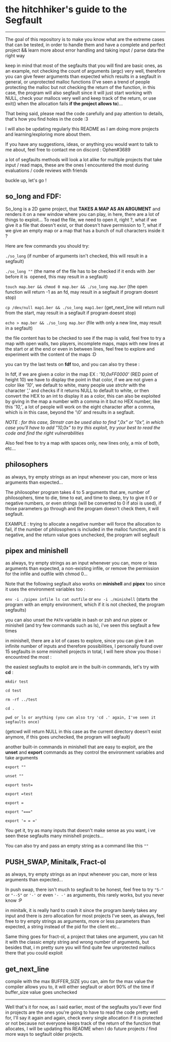 # the hitchhiker's guide to the Segfault
------------------------------

The goal of this repository is to make you know what are the extreme cases that can be tested, in order to handle them and have a complete and perfect project && learn more about error handling and taking input / parse data the right way

keep in mind that most of the segfaults that you will find are basic ones, as an example, not checking the count of arguments (argc) very well, therefore you can give fewer arguments than expected which results in a segfault in general, or unprotected malloc functions (I've seen a trend of people protecting the malloc but not checking the return of the function, in this case, the program will also segfault since it will just start working with NULL, check your mallocs very well and keep track of the return, or use exit() when the allocation fails **if the project allows to**)...

That being said, please read the code carefully and pay attention to details, that's how you find holes in the code :3

I will also be updating regularly this README as I am doing more projects and learning/exploring more about them.

If you have any suggestions, ideas, or anything you would want to talk to me about, feel free to contact me on discord : Ophen#3689

a lot of segfaults methods will look a lot alike for multiple projects that take input / read maps, these are the ones I encountered the most during evaluations / code reviews with friends

buckle up, let's go !

## so_long and FDF:
So_long is a 2D game project, that **TAKES A MAP AS AN ARGUMENT** and renders it on a new window where you can play, in here, there are a lot of things to exploit...
To read the file, we need to open it, right ?, what if we give it a file that doesn't exist, or that doesn't have permission to ?, what if we give an empty map or a map that has a bunch of null characters inside it ?

Here are few commands you should try: 

`./so_long` (if number of arguments isn't checked, this will result in a segfault)

`./so_long ""` (the name of the file has to be checked if it ends with .ber before it is  opened, this may result in a segfault)

`touch map.ber && chmod 0 map.ber && ./so_long map.ber` (the open function will return -1 as an fd, may result in a segfault if program doesnt stop)

`cp /dev/null map1.ber && ./so_long map1.ber` (get_next_line will return null from the start, may result in a segfault if program doesnt stop)

`echo > map.ber && ./so_long map.ber` (file with only a new line, may result in a segfault)

the file content has to be checked to see if the map is valid, feel free to try a map with open walls, two players, incomplete maps, maps with new lines at the start or at the end or even in between lines, feel free to explore and experiment with the content of the maps :D

you can try the last tests on **fdf** too, and you can also try these : 

In fdf, if we are given a color in the map EX : *'10,0xFF0000'* (RED point of height 10) we have to display the point in that color, if we are not given a color like *'10'*, we default to white, many people use *strchr* with the character *','* and checks if it returns NULL to default to white, or then convert the HEX to an int to display it as a color, this can also be exploited by giving in the map a number with a comma in it but no HEX number, like this *'10,'*, a lot of people will work on the eight character after a comma, which is in this case, beyond the '\0' and results in a segfault.

*NOTE : for this case, Strnstr can be used also to find ",0x" or "0x", in which case you'll have to add "10,0x" to try this exploit, try your best to read the code and find the right vulnerabilities*

Also feel free to try a map with spaces only, new lines only, a mix of both, etc...

## philosophers
as always, try empty strings as an input whenever you can, more or less arguments than expected...

The philosopher program takes 4 to 5 arguments that are, number of philosophers, time to die, time to eat, and time to sleep, try to give it 0 or negative numbers, or even strings (will be converted to 0 if atoi is used), if those parameters go through and the program doesn't check them, it will segfault.

EXAMPLE : trying to allocate a negative number will force the allocation to fail, if the number of philosophers is included in the malloc function, and it is negative, and the return value goes unchecked, the program will segfault

## pipex and minishell
as always, try empty strings as an input whenever you can, more or less arguments than expected, a non-existing infile, or remove the permission for the infile and outfile with chmod 0...

Note that the following segfault also works on **minishell** and **pipex** too since it uses the environment variables too :

`env -i ./pipex infile ls cat outfile` or `env -i ./minishell` (starts the program with an empty environment, which if it is not checked, the program segfaults)

you can also unset the `PATH` variable in bash or zsh and run pipex or minishell (and try few commands such as ls), i've seen this segfault a few times

in minishell, there are a lot of cases to explore, since you can give it an infinite number of inputs and therefore possibilities, I personally found over 15 segfaults in some minishell projects in total, I will here show you those i encountred the most :

the easiest segfaults to exploit are in the built-in commands, let's try with **cd** :

```
mkdir test

cd test

rm -rf ../test

cd .

pwd or ls or anything (you can also try 'cd .' again, I've seen it segfaults once)
```

(getcwd will return NULL in this case as the current directory doesn't exist anymore, if this goes unchecked, the program will segfault)

another built-in commands in minishell that are easy to exploit, are the **unset** and **export** commands as they control the environment variables and take arguments

```
export ""

unset ""

export test=

export =test

export =

export "==="

export '= = ='
```

You get it, try as many inputs that doesn't make sense as you want, i ve seen these segfaults many minishell projects...

You can also try and pass an empty string as a command like this `""`

## PUSH_SWAP, Minitalk, Fract-ol
as always, try empty strings as an input whenever you can, more or less arguments than expected...

In push swap, there isn't much to segfault to be honest, feel free to try `"5-"` or `"--5"` or `'-'` or even `'- -'` as arguments, this rarely works, but you never know :P

in minitalk, it is really hard to crash it since the program barely takes any input and there is zero allocation for most projects I've seen, as always, feel free to try empty strings as arguments, more or less parameters than expected, a string instead of the pid for the client etc...

Same thing goes for fract-ol, a project that takes one argument, you can hit it with the classic empty string and wrong number of arguments, but besides that, i m pretty sure you will find quite few unprotected mallocs there that you could exploit

## get_next_line 

compile with the max BUFFER_SIZE you can, aim for the max value the compiler allows you to, it will either segfault or abort 90% of the time if buffer_size value goes unchecked

------------------------------
Well that's it for now, as I said earlier, most of the segfaults you'll ever find in projects are the ones you're going to have to read the code pretty well for, I'll say it again and again, check every single allocation if it is protected or not because not everyone keeps track of the return of the function that allocates, I will be updating this README when I do future projects / find more ways to segfault older projects.
